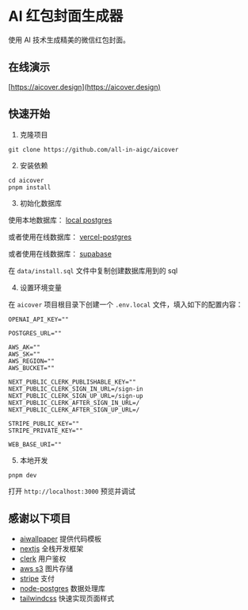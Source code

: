 # AI 红包封面生成器

使用 AI 技术生成精美的微信红包封面。

## 在线演示

[https://aicover.design](https://aicover.design)

## 快速开始

1. 克隆项目

```shell
git clone https://github.com/all-in-aigc/aicover
```

2. 安装依赖

```shell
cd aicover
pnpm install
```

3. 初始化数据库

使用本地数据库： [local postgres](https://wiki.postgresql.org/wiki/Homebrew)

或者使用在线数据库： [vercel-postgres](https://vercel.com/docs/storage/vercel-postgres)

或者使用在线数据库： [supabase](https://supabase.com/)

在 `data/install.sql` 文件中复制创建数据库用到的 sql

4. 设置环境变量

在 `aicover` 项目根目录下创建一个 `.env.local` 文件，填入如下的配置内容：

```
OPENAI_API_KEY=""

POSTGRES_URL=""

AWS_AK=""
AWS_SK=""
AWS_REGION=""
AWS_BUCKET=""

NEXT_PUBLIC_CLERK_PUBLISHABLE_KEY=""
NEXT_PUBLIC_CLERK_SIGN_IN_URL=/sign-in
NEXT_PUBLIC_CLERK_SIGN_UP_URL=/sign-up
NEXT_PUBLIC_CLERK_AFTER_SIGN_IN_URL=/
NEXT_PUBLIC_CLERK_AFTER_SIGN_UP_URL=/

STRIPE_PUBLIC_KEY=""
STRIPE_PRIVATE_KEY=""

WEB_BASE_URI=""
```

5. 本地开发

```shell
pnpm dev
```

打开 `http://localhost:3000` 预览并调试

## 感谢以下项目

- [aiwallpaper](https://aiwallpaper.shop) 提供代码模板
- [nextjs](https://nextjs.org/docs) 全栈开发框架
- [clerk](https://clerk.com/docs/quickstarts/nextjs) 用户鉴权
- [aws s3](https://docs.aws.amazon.com/AmazonS3/latest/userguide/upload-objects.html) 图片存储
- [stripe](https://stripe.com/docs/development) 支付
- [node-postgres](https://node-postgres.com/) 数据处理库
- [tailwindcss](https://tailwindcss.com/) 快速实现页面样式
